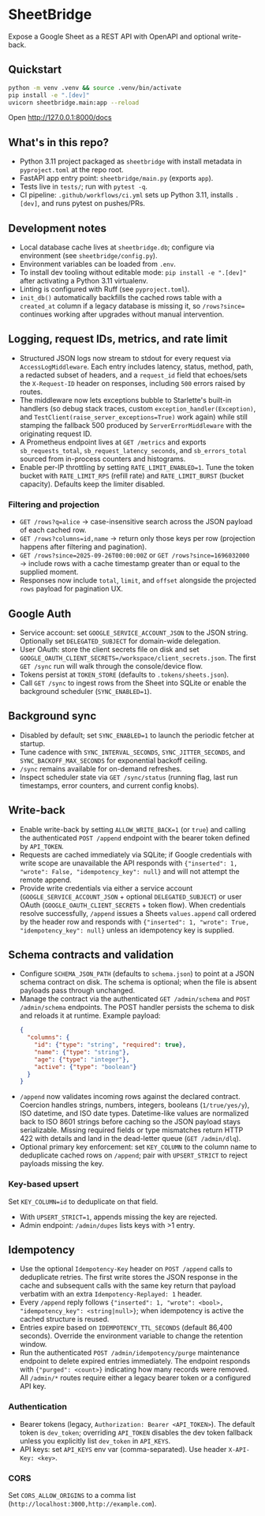 # SheetBridge
Expose a Google Sheet as a REST API with OpenAPI and optional write-back.

## Quickstart
```bash
python -m venv .venv && source .venv/bin/activate
pip install -e ".[dev]"
uvicorn sheetbridge.main:app --reload
```
Open http://127.0.0.1:8000/docs

## What's in this repo?
- Python 3.11 project packaged as `sheetbridge` with install metadata in `pyproject.toml` at the repo root.
- FastAPI app entry point: `sheetbridge/main.py` (exports `app`).
- Tests live in `tests/`; run with `pytest -q`.
- CI pipeline: `.github/workflows/ci.yml` sets up Python 3.11, installs `.[dev]`, and runs pytest on pushes/PRs.

## Development notes
- Local database cache lives at `sheetbridge.db`; configure via environment (see `sheetbridge/config.py`).
- Environment variables can be loaded from `.env`.
- To install dev tooling without editable mode: `pip install -e ".[dev]"` after activating a Python 3.11 virtualenv.
- Linting is configured with Ruff (see `pyproject.toml`).
- `init_db()` automatically backfills the cached rows table with a `created_at` column if a legacy database is missing it, so `/rows?since=` continues working after upgrades without manual intervention.

## Logging, request IDs, metrics, and rate limit
- Structured JSON logs now stream to stdout for every request via `AccessLogMiddleware`. Each entry includes latency, status, method, path, a redacted subset of headers, and a `request_id` field that echoes/sets the `X-Request-ID` header on responses, including `500` errors raised by routes.
- The middleware now lets exceptions bubble to Starlette's built-in handlers (so debug stack traces, custom `exception_handler(Exception)`, and `TestClient(raise_server_exceptions=True)` work again) while still stamping the fallback 500 produced by `ServerErrorMiddleware` with the originating request ID.
- A Prometheus endpoint lives at `GET /metrics` and exports `sb_requests_total`, `sb_request_latency_seconds`, and `sb_errors_total` sourced from in-process counters and histograms.
- Enable per-IP throttling by setting `RATE_LIMIT_ENABLED=1`. Tune the token bucket with `RATE_LIMIT_RPS` (refill rate) and `RATE_LIMIT_BURST` (bucket capacity). Defaults keep the limiter disabled.

### Filtering and projection
- `GET /rows?q=alice` → case-insensitive search across the JSON payload of each cached row.
- `GET /rows?columns=id,name` → return only those keys per row (projection happens after filtering and pagination).
- `GET /rows?since=2025-09-26T00:00:00Z` or `GET /rows?since=1696032000` → include rows with a cache timestamp greater than or equal to the supplied moment.
- Responses now include `total`, `limit`, and `offset` alongside the projected `rows` payload for pagination UX.

## Google Auth
- Service account: set `GOOGLE_SERVICE_ACCOUNT_JSON` to the JSON string. Optionally set `DELEGATED_SUBJECT` for domain-wide delegation.
- User OAuth: store the client secrets file on disk and set `GOOGLE_OAUTH_CLIENT_SECRETS=/workspace/client_secrets.json`. The first `GET /sync` run will walk through the console/device flow.
- Tokens persist at `TOKEN_STORE` (defaults to `.tokens/sheets.json`).
- Call `GET /sync` to ingest rows from the Sheet into SQLite or enable the background scheduler (`SYNC_ENABLED=1`).

## Background sync
- Disabled by default; set `SYNC_ENABLED=1` to launch the periodic fetcher at startup.
- Tune cadence with `SYNC_INTERVAL_SECONDS`, `SYNC_JITTER_SECONDS`, and `SYNC_BACKOFF_MAX_SECONDS` for exponential backoff ceiling.
- `/sync` remains available for on-demand refreshes.
- Inspect scheduler state via `GET /sync/status` (running flag, last run timestamps, error counters, and current config knobs).

## Write-back
- Enable write-back by setting `ALLOW_WRITE_BACK=1` (or `true`) and calling the authenticated `POST /append` endpoint with the bearer token defined by `API_TOKEN`.
- Requests are cached immediately via SQLite; if Google credentials with write scope are unavailable the API responds with `{"inserted": 1, "wrote": False, "idempotency_key": null}` and will not attempt the remote append.
- Provide write credentials via either a service account (`GOOGLE_SERVICE_ACCOUNT_JSON` + optional `DELEGATED_SUBJECT`) or user OAuth (`GOOGLE_OAUTH_CLIENT_SECRETS` + token flow). When credentials resolve successfully, `/append` issues a Sheets `values.append` call ordered by the header row and responds with `{"inserted": 1, "wrote": True, "idempotency_key": null}` unless an idempotency key is supplied.

## Schema contracts and validation
- Configure `SCHEMA_JSON_PATH` (defaults to `schema.json`) to point at a JSON schema contract on disk. The schema is optional; when the file is absent payloads pass through unchanged.
- Manage the contract via the authenticated `GET /admin/schema` and `POST /admin/schema` endpoints. The POST handler persists the schema to disk and reloads it at runtime. Example payload:
  ```json
  {
    "columns": {
      "id": {"type": "string", "required": true},
      "name": {"type": "string"},
      "age": {"type": "integer"},
      "active": {"type": "boolean"}
    }
  }
  ```
- `/append` now validates incoming rows against the declared contract. Coercion handles strings, numbers, integers, booleans (`1/true/yes/y`), ISO datetime, and ISO date types. Datetime-like values are normalized back to ISO 8601 strings before caching so the JSON payload stays serializable. Missing required fields or type mismatches return HTTP 422 with details and land in the dead-letter queue (`GET /admin/dlq`).
- Optional primary key enforcement: set `KEY_COLUMN` to the column name to deduplicate cached rows on `/append`; pair with `UPSERT_STRICT` to reject payloads missing the key.

### Key-based upsert
Set `KEY_COLUMN=id` to deduplicate on that field.  
- With `UPSERT_STRICT=1`, appends missing the key are rejected.  
- Admin endpoint: `/admin/dupes` lists keys with >1 entry.

## Idempotency
- Use the optional `Idempotency-Key` header on `POST /append` calls to deduplicate retries. The first write stores the JSON response in the cache and subsequent calls with the same key return that payload verbatim with an extra `Idempotency-Replayed: 1` header.
- Every `/append` reply follows `{"inserted": 1, "wrote": <bool>, "idempotency_key": <string|null>}`; when idempotency is active the cached structure is reused.
- Entries expire based on `IDEMPOTENCY_TTL_SECONDS` (default 86,400 seconds). Override the environment variable to change the retention window.
- Run the authenticated `POST /admin/idempotency/purge` maintenance endpoint to delete expired entries immediately. The endpoint responds with `{"purged": <count>}` indicating how many records were removed. All `/admin/*` routes require either a legacy bearer token or a configured API key.

### Authentication
- Bearer tokens (legacy, `Authorization: Bearer <API_TOKEN>`). The default token is `dev_token`; overriding `API_TOKEN` disables the dev token fallback unless you explicitly list `dev_token` in `API_KEYS`.
- API keys: set `API_KEYS` env var (comma-separated). Use header `X-API-Key: <key>`.

### CORS
Set `CORS_ALLOW_ORIGINS` to a comma list (`http://localhost:3000,http://example.com`).
